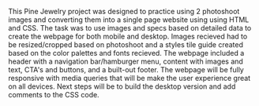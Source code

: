 This Pine Jewelry project was designed to practice using 2 photoshoot images and converting them into a single page website using using HTML and CSS. The task was to use images and specs based on detailed data to create the webpage for both mobile and desktop. Images recieved had to be resized/cropped based on photoshoot and a styles tile guide created based on the color palettes and fonts recieved. The webpage included a header with a navigation bar/hamburger menu, content with images and text, CTA's and buttons, and a built-out footer.  The webpage will be fully responsive with media queries that will be make the user experience great on all devices. Next steps will be to build the desktop version and add comments to the CSS code.


